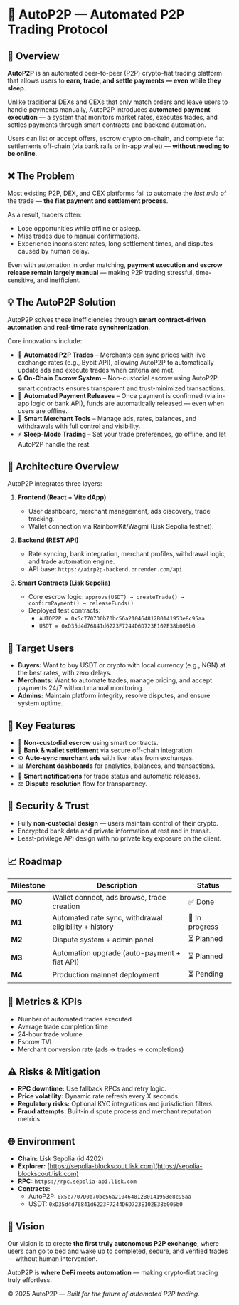# 🧠 AutoP2P — Automated P2P Trading Protocol

## 🚀 Overview

**AutoP2P** is an automated peer-to-peer (P2P) crypto-fiat trading platform that allows users to **earn, trade, and settle payments — even while they sleep**.

Unlike traditional DEXs and CEXs that only match orders and leave users to handle payments manually, AutoP2P introduces **automated payment execution** — a system that monitors market rates, executes trades, and settles payments through smart contracts and backend automation.

Users can list or accept offers, escrow crypto on-chain, and complete fiat settlements off-chain (via bank rails or in-app wallet) — **without needing to be online**.

## ❌ The Problem

Most existing P2P, DEX, and CEX platforms fail to automate the _last mile_ of the trade — **the fiat payment and settlement process**.

As a result, traders often:

- Lose opportunities while offline or asleep.
- Miss trades due to manual confirmations.
- Experience inconsistent rates, long settlement times, and disputes caused by human delay.

Even with automation in order matching, **payment execution and escrow release remain largely manual** — making P2P trading stressful, time-sensitive, and inefficient.

## 💡 The AutoP2P Solution

AutoP2P solves these inefficiencies through **smart contract-driven automation** and **real-time rate synchronization**.

Core innovations include:

- 🤖 **Automated P2P Trades** – Merchants can sync prices with live exchange rates (e.g., Bybit API), allowing AutoP2P to automatically update ads and execute trades when criteria are met.
- 🔒 **On-Chain Escrow System** – Non-custodial escrow using AutoP2P smart contracts ensures transparent and trust-minimized transactions.
- 💸 **Automated Payment Releases** – Once payment is confirmed (via in-app logic or bank API), funds are automatically released — even when users are offline.
- 🧮 **Smart Merchant Tools** – Manage ads, rates, balances, and withdrawals with full control and visibility.
- ⚡ **Sleep-Mode Trading** – Set your trade preferences, go offline, and let AutoP2P handle the rest.

## 🧱 Architecture Overview

AutoP2P integrates three layers:

1. **Frontend (React + Vite dApp)**

   - User dashboard, merchant management, ads discovery, trade tracking.
   - Wallet connection via RainbowKit/Wagmi (Lisk Sepolia testnet).

2. **Backend (REST API)**

   - Rate syncing, bank integration, merchant profiles, withdrawal logic, and trade automation engine.
   - API base: `https://airp2p-backend.onrender.com/api`

3. **Smart Contracts (Lisk Sepolia)**
   - Core escrow logic: `approve(USDT) → createTrade() → confirmPayment() → releaseFunds()`
   - Deployed test contracts:
     - `AUTOP2P = 0x5c7707D0b70bc56a210464812B0141953e8c95aa`
     - `USDT = 0xD35d4d76841d6223F7244D6D723E102E38b005b0`

## 👥 Target Users

- **Buyers:** Want to buy USDT or crypto with local currency (e.g., NGN) at the best rates, with zero delays.
- **Merchants:** Want to automate trades, manage pricing, and accept payments 24/7 without manual monitoring.
- **Admins:** Maintain platform integrity, resolve disputes, and ensure system uptime.

## 🧩 Key Features

- 🔗 **Non-custodial escrow** using smart contracts.
- 🏦 **Bank & wallet settlement** via secure off-chain integration.
- ⚙️ **Auto-sync merchant ads** with live rates from exchanges.
- 📊 **Merchant dashboards** for analytics, balances, and transactions.
- 🔔 **Smart notifications** for trade status and automatic releases.
- ⚖️ **Dispute resolution** flow for transparency.

## 🔐 Security & Trust

- Fully **non-custodial design** — users maintain control of their crypto.
- Encrypted bank data and private information at rest and in transit.
- Least-privilege API design with no private key exposure on the client.

## 📈 Roadmap

| Milestone | Description                                           | Status         |
| --------- | ----------------------------------------------------- | -------------- |
| **M0**    | Wallet connect, ads browse, trade creation            | ✅ Done        |
| **M1**    | Automated rate sync, withdrawal eligibility + history | 🔄 In progress |
| **M2**    | Dispute system + admin panel                          | ⏳ Planned     |
| **M3**    | Automation upgrade (auto-payment + fiat API)          | ⏳ Planned     |
| **M4**    | Production mainnet deployment                         | ⏳ Pending     |

## 🧮 Metrics & KPIs

- Number of automated trades executed
- Average trade completion time
- 24-hour trade volume
- Escrow TVL
- Merchant conversion rate (ads → trades → completions)

## ⚠️ Risks & Mitigation

- **RPC downtime:** Use fallback RPCs and retry logic.
- **Price volatility:** Dynamic rate refresh every X seconds.
- **Regulatory risks:** Optional KYC integrations and jurisdiction filters.
- **Fraud attempts:** Built-in dispute process and merchant reputation metrics.

## 🌐 Environment

- **Chain:** Lisk Sepolia (id 4202)
- **Explorer:** [https://sepolia-blockscout.lisk.com](https://sepolia-blockscout.lisk.com)
- **RPC:** `https://rpc.sepolia-api.lisk.com`
- **Contracts:**
  - AutoP2P: `0x5c7707D0b70bc56a210464812B0141953e8c95aa`
  - USDT: `0xD35d4d76841d6223F7244D6D723E102E38b005b0`

## 🧠 Vision

Our vision is to create **the first truly autonomous P2P exchange**, where users can go to bed and wake up to completed, secure, and verified trades — without human intervention.

AutoP2P is **where DeFi meets automation** — making crypto-fiat trading truly effortless.

© 2025 AutoP2P — _Built for the future of automated P2P trading._
